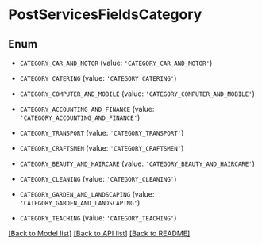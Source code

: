 # PostServicesFieldsCategory


## Enum

* `CATEGORY_CAR_AND_MOTOR` (value: `'CATEGORY_CAR_AND_MOTOR'`)

* `CATEGORY_CATERING` (value: `'CATEGORY_CATERING'`)

* `CATEGORY_COMPUTER_AND_MOBILE` (value: `'CATEGORY_COMPUTER_AND_MOBILE'`)

* `CATEGORY_ACCOUNTING_AND_FINANCE` (value: `'CATEGORY_ACCOUNTING_AND_FINANCE'`)

* `CATEGORY_TRANSPORT` (value: `'CATEGORY_TRANSPORT'`)

* `CATEGORY_CRAFTSMEN` (value: `'CATEGORY_CRAFTSMEN'`)

* `CATEGORY_BEAUTY_AND_HAIRCARE` (value: `'CATEGORY_BEAUTY_AND_HAIRCARE'`)

* `CATEGORY_CLEANING` (value: `'CATEGORY_CLEANING'`)

* `CATEGORY_GARDEN_AND_LANDSCAPING` (value: `'CATEGORY_GARDEN_AND_LANDSCAPING'`)

* `CATEGORY_TEACHING` (value: `'CATEGORY_TEACHING'`)

[[Back to Model list]](../README.md#documentation-for-models) [[Back to API list]](../README.md#documentation-for-api-endpoints) [[Back to README]](../README.md)


